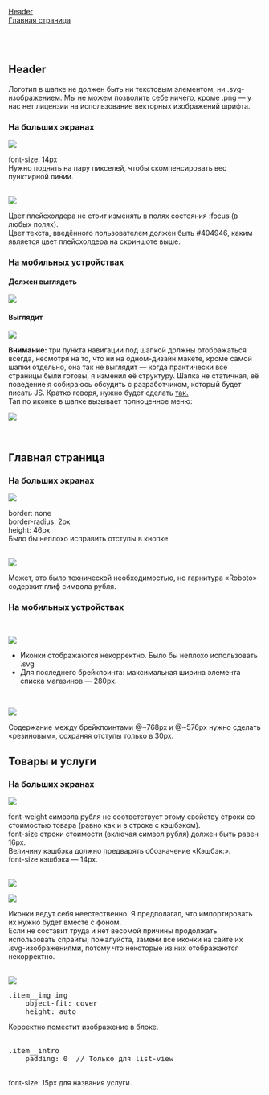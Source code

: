 [Header](#header)  
[Главная страница](#main-page)  

<br/><br/>

## <a name="header"></a> Header

Логотип в шапке не должен быть ни текстовым элементом, ни .svg-изображением. Мы не можем позволить себе ничего, кроме .png — у нас нет лицензии на использование векторных изображений шрифта.

### На больших экранах

![](https://i.imgur.com/UDMDzSR.png)  

font-size: 14px  
Нужно поднять на пару пикселей, чтобы скомпенсировать вес пунктирной линии.  
<br/>

![](https://i.imgur.com/z0GaroA.png)

Цвет плейсхолдера не стоит изменять в полях состояния :focus (в любых полях).  
Цвет текста, введённого пользователем должен быть #404946, каким является цвет плейсхолдера на скриншоте выше.

### На мобильных устройствах

#### Должен выглядеть  

![](https://i.imgur.com/AyPvbci.png)

#### Выглядит

![](https://i.imgur.com/LQ2hhg0.png)  

**Внимание:** три пункта навигации под шапкой должны отображаться всегда, несмотря на то, что ни на одном-дизайн макете, кроме самой шапки отдельно, она так не выглядит — когда практически все страницы были готовы, я изменил её структуру. Шапка не статичная, её поведение я собираюсь обсудить с разработчиком, который будет писать JS. Кратко говоря, нужно будет сделать [так.](https://codepen.io/kaemak/pen/mHyKa/)  
Тап по иконке в шапке вызывает полноценное меню:

![](https://i.imgur.com/DfQgsK4.png)

<br/>

## <a name="main-page"></a> Главная страница

### На больших экранах

![](https://i.imgur.com/zLa931L.png)

border: none  
border-radius: 2px  
height: 46px  
Было бы неплохо исправить отступы в кнопке  
<br/>

![](https://i.imgur.com/WxtgPjw.png)

Может, это было технической необходимостью, но гарнитура «Roboto» содержит глиф символа рубля.

### На мобильных устройствах
<br/>

![](https://i.imgur.com/NyrZFiV.png)

+ Иконки отображаются некорректно. Было бы неплохо использовать .svg
+ Для последнего брейкпоинта: максимальная ширина элемента списка магазинов — 280px.  
<br/>

![](https://i.imgur.com/b424uPa.png)

Содержание между брейкпоинтами @~768px и @~576px нужно сделать «резиновым», сохраняя отступы только в 30px.


## <a name="goods-and-stores"></a> Товары и услуги

### На больших экранах

![](https://i.imgur.com/wZqBmzz.png)

font-weight символа рубля не соответствует этому свойству строки со стоимостью товара (равно как и в строке с кэшбэком).  
font-size строки стоимости (включая символ рубля) должен быть равен 16px.   
Величину кэшбэка должно предварять обозначение «Кэшбэк:».  
font-size кэшбэка — 14px.  
<br/>

![](https://i.imgur.com/75JoPzv.png)

![](https://i.imgur.com/JQ69yFz.png)

Иконки ведут себя неестественно. Я предполагал, что импортировать их нужно будет вместе с фоном.  
Если не составит труда и нет весомой причины продолжать использовать спрайты, пожалуйста, замени все иконки на сайте их .svg-изображениями, потому что некоторые из них отображаются некорректно.  
<br/>

![](https://i.imgur.com/KCHWlFw.png)

<pre>
.item__img img  
    object-fit: cover  
    height: auto  
</pre>
Корректно поместит изображение в блоке.  
<br/>
<pre>
.item__intro  
    padding: 0  // Только для list-view
</pre>
<br/>
font-size: 15px для названия услуги.
